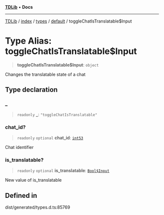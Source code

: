 [**TDLib**](../../../../../../README.md) • **Docs**

***

[TDLib](../../../../../../modules.md) / [index](../../../../../README.md) / [types](../../../README.md) / [default](../README.md) / toggleChatIsTranslatable$Input

# Type Alias: toggleChatIsTranslatable$Input

> **toggleChatIsTranslatable$Input**: `object`

Changes the translatable state of a chat

## Type declaration

### \_

> `readonly` **\_**: `"toggleChatIsTranslatable"`

### chat\_id?

> `readonly` `optional` **chat\_id**: [`int53`](int53-1.md)

Chat identifier

### is\_translatable?

> `readonly` `optional` **is\_translatable**: [`Bool$Input`](Bool$Input.md)

New value of is_translatable

## Defined in

dist/generated/types.d.ts:85769
